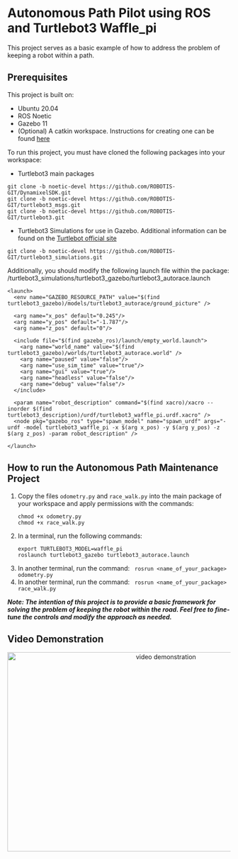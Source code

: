# Autonomous Path Pilot using ROS and Turtlebot3 Waffle_pi

This project serves as a basic example of how to address the problem of keeping a robot within a path.

## Prerequisites

This project is built on:
* Ubuntu 20.04
* ROS Noetic
* Gazebo 11
* (Optional) A catkin workspace. Instructions for creating one can be found [here](http://wiki.ros.org/catkin/Tutorials/create_a_workspace)

To run this project, you must have cloned the following packages into your workspace:
* Turtlebot3 main packages
```
git clone -b noetic-devel https://github.com/ROBOTIS-GIT/DynamixelSDK.git
git clone -b noetic-devel https://github.com/ROBOTIS-GIT/turtlebot3_msgs.git
git clone -b noetic-devel https://github.com/ROBOTIS-GIT/turtlebot3.git
```
* Turtlebot3 Simulations for use in Gazebo. Additional information can be found on the [Turtlebot official site](https://emanual.robotis.com/docs/en/platform/turtlebot3/simulation/#gazebo-simulation)
```
git clone -b noetic-devel https://github.com/ROBOTIS-GIT/turtlebot3_simulations.git
```
Additionally, you should modify the following launch file within the package: /turtlebot3_simulations/turtlebot3_gazebo/turtlebot3_autorace.launch
```
<launch>
  <env name="GAZEBO_RESOURCE_PATH" value="$(find turtlebot3_gazebo)/models/turtlebot3_autorace/ground_picture" />

  <arg name="x_pos" default="0.245"/>
  <arg name="y_pos" default="-1.787"/>
  <arg name="z_pos" default="0"/>  

  <include file="$(find gazebo_ros)/launch/empty_world.launch">
    <arg name="world_name" value="$(find turtlebot3_gazebo)/worlds/turtlebot3_autorace.world" />
    <arg name="paused" value="false"/>
    <arg name="use_sim_time" value="true"/>
    <arg name="gui" value="true"/>
    <arg name="headless" value="false"/>
    <arg name="debug" value="false"/>
  </include>  

  <param name="robot_description" command="$(find xacro)/xacro --inorder $(find turtlebot3_description)/urdf/turtlebot3_waffle_pi.urdf.xacro" />
  <node pkg="gazebo_ros" type="spawn_model" name="spawn_urdf" args="-urdf -model turtlebot3_waffle_pi -x $(arg x_pos) -y $(arg y_pos) -z $(arg z_pos) -param robot_description" />
   
</launch>
```

## How to run the Autonomous Path Maintenance Project

1) Copy the files `odometry.py` and `race_walk.py` into the main package of your workspace and apply permissions with the commands:
   ```
   chmod +x odometry.py
   chmod +x race_walk.py
   ```
2) In a terminal, run the following commands:
   ```
   export TURTLEBOT3_MODEL=waffle_pi
   roslaunch turtlebot3_gazebo turtlebot3_autorace.launch
   ```
3) In another terminal, run the command: ``` rosrun <name_of_your_package> odometry.py```
4) In another terminal, run the command: ``` rosrun <name_of_your_package> race_walk.py```

***Note: The intention of this project is to provide a basic framework for solving the problem of keeping the robot within the road. Feel free to fine-tune the controls and modify the approach as needed.***

## Video Demonstration

<div align="center">
  <img src="path maintenance.gif" alt="video demonstration" width="700" height="450"/>
</div>

